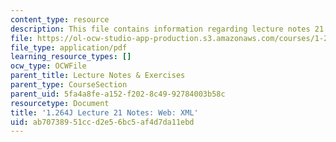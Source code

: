 ```yaml
---
content_type: resource
description: This file contains information regarding lecture notes 21.
file: https://ol-ocw-studio-app-production.s3.amazonaws.com/courses/1-264j-database-internet-and-systems-integration-technologies-fall-2013/ab70738951ccd2e56bc5af4d7da11ebd_MIT1_264JF13_lect_21.pdf
file_type: application/pdf
learning_resource_types: []
ocw_type: OCWFile
parent_title: Lecture Notes & Exercises
parent_type: CourseSection
parent_uid: 5fa4a8fe-a152-f202-8c49-92784003b58c
resourcetype: Document
title: '1.264J Lecture 21 Notes: Web: XML'
uid: ab707389-51cc-d2e5-6bc5-af4d7da11ebd
---
```

